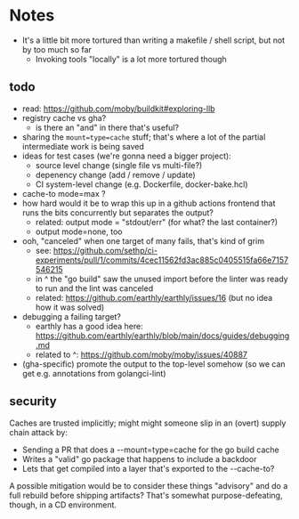 # Notes

- It's a little bit more tortured than writing a makefile / shell script, but not by too much so far
  - Invoking tools "locally" is a lot more tortured though

## todo

- read: https://github.com/moby/buildkit#exploring-llb
- registry cache vs gha?
  - is there an "and" in there that's useful?
- sharing the `mount=type=cache` stuff; that's where a lot of the partial intermediate work is being saved
- ideas for test cases (we're gonna need a bigger project):
  - source level change (single file vs multi-file?)
  - depenency change (add / remove / update)
  - CI system-level change (e.g. Dockerfile, docker-bake.hcl)
- cache-to mode=max ?
- how hard would it be to wrap this up in a github actions frontend that runs the bits concurrently but separates the output?
  - related: output mode = "stdout/err" (for what? the last container?)
  - output mode=none, too
- ooh, "canceled" when one target of many fails, that's kind of grim
  - see: https://github.com/sethp/ci-experiments/pull/1/commits/4cec11562fd3ac885c0405515fa66e7157546215
  - in ^ the "go build" saw the unused import before the linter was ready to run and the lint was canceled
  - related: https://github.com/earthly/earthly/issues/16 (but no idea how it was solved)
- debugging a failing target?
  - earthly has a good idea here: https://github.com/earthly/earthly/blob/main/docs/guides/debugging.md
  - related to ^: https://github.com/moby/moby/issues/40887
- (gha-specific) promote the output to the top-level somehow (so we can get e.g. annotations from golangci-lint)

## security

Caches are trusted implicitly; might might someone slip in an (overt) supply chain attack by:

- Sending a PR that does a --mount=type=cache for the go build cache
- Writes a "valid" go package that happens to include a backdoor
- Lets that get compiled into a layer that's exported to the --cache-to?

A possible mitigation would be to consider these things "advisory" and do a full rebuild before shipping artifacts? That's somewhat purpose-defeating, though, in a CD environment.
